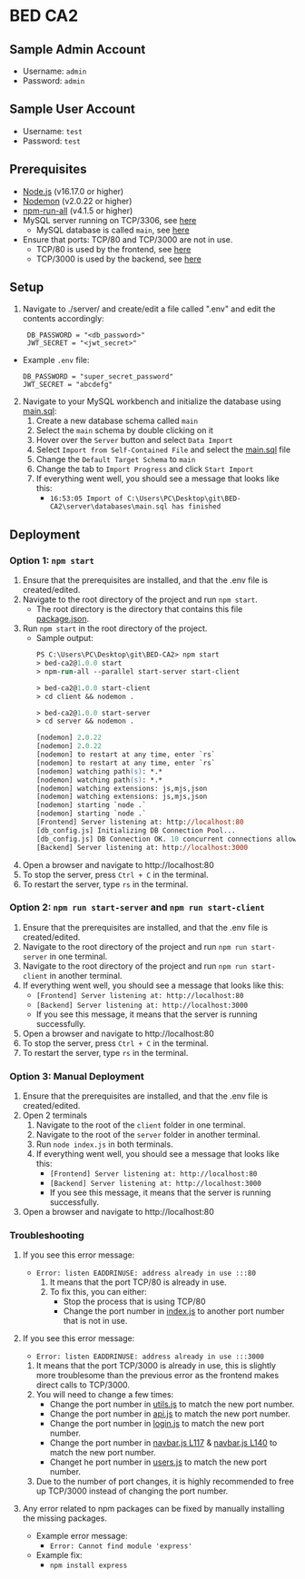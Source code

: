 # BED CA2 

## Sample Admin Account
- Username: `admin`
- Password: `admin`

## Sample User Account
- Username: `test`
- Password: `test`


## Prerequisites
- [Node.js](https://nodejs.org/en/) (v16.17.0 or higher)
- [Nodemon](https://www.npmjs.com/package/nodemon) (v2.0.22 or higher)
- [npm-run-all](https://www.npmjs.com/package/npm-run-all) (v4.1.5 or higher)
- MySQL server running on TCP/3306, see [here](./server/databases/db.js#L11)
  - MySQL database is called `main`, see [here](./server/databases/db.js#L10)
- Ensure that ports: TCP/80 and TCP/3000 are not in use.
   - TCP/80 is used by the frontend, see [here](./client/index.js)
   - TCP/3000 is used by the backend, see [here](./server/index.js)

## Setup
1. Navigate to ./server/ and create/edit a file called ".env" and edit the contents accordingly:

   ```env
    DB_PASSWORD = "<db_password>"
    JWT_SECRET = "<jwt_secret>"
    ```
-  Example `.env` file:
 
    ```env
    DB_PASSWORD = "super_secret_password"
    JWT_SECRET = "abcdefg"
    ```
2. Navigate to your MySQL workbench and initialize the database using [main.sql](./server/databases/main.sql):
   1. Create a new database schema called `main`
   2. Select the `main` schema by double clicking on it
   3. Hover over the `Server` button and select `Data Import`
   4. Select `Import from Self-Contained File` and select the [main.sql](./server/databases/main.sql) file
   5. Change the `Default Target Schema` to `main`
   6. Change the tab to `Import Progress` and click `Start Import`
   7. If everything went well, you should see a message that looks like this:
       - ```16:53:05 Import of C:\Users\PC\Desktop\git\BED-CA2\server\databases\main.sql has finished```


## Deployment

### Option 1: `npm start`
1. Ensure that the prerequisites are installed, and that the .env file is created/edited.
2. Navigate to the root directory of the project and run `npm start`.
   - The root directory is the directory that contains this file [package.json](./package.json).
3. Run `npm start` in the root directory of the project.
    - Sample output:
        ```ps
        PS C:\Users\PC\Desktop\git\BED-CA2> npm start
        > bed-ca2@1.0.0 start
        > npm-run-all --parallel start-server start-client

        > bed-ca2@1.0.0 start-client
        > cd client && nodemon .    

        > bed-ca2@1.0.0 start-server
        > cd server && nodemon .    

        [nodemon] 2.0.22
        [nodemon] 2.0.22
        [nodemon] to restart at any time, enter `rs`
        [nodemon] to restart at any time, enter `rs`
        [nodemon] watching path(s): *.*
        [nodemon] watching path(s): *.*
        [nodemon] watching extensions: js,mjs,json  
        [nodemon] watching extensions: js,mjs,json  
        [nodemon] starting `node .`
        [nodemon] starting `node .`
        [Frontend] Server listening at: http://localhost:80
        [db_config.js] Initializing DB Connection Pool...
        [db_config.js] DB Connection OK. 10 concurrent connections allowed.
        [Backend] Server listening at: http://localhost:3000
        ```
4. Open a browser and navigate to http://localhost:80
5. To stop the server, press `Ctrl + C` in the terminal.
6. To restart the server, type `rs` in the terminal.

### Option 2: `npm run start-server` and `npm run start-client`
1. Ensure that the prerequisites are installed, and that the .env file is created/edited.
2. Navigate to the root directory of the project and run `npm run start-server` in one terminal.
3. Navigate to the root directory of the project and run `npm run start-client` in another terminal.
4. If everything went well, you should see a message that looks like this:
    - ```[Frontend] Server listening at: http://localhost:80```
    - ```[Backend] Server listening at: http://localhost:3000```
    - If you see this message, it means that the server is running successfully.
5. Open a browser and navigate to http://localhost:80
6. To stop the server, press `Ctrl + C` in the terminal.
7. To restart the server, type `rs` in the terminal.

### Option 3: Manual Deployment
1. Ensure that the prerequisites are installed, and that the .env file is created/edited.
2. Open 2 terminals
   1. Navigate to the root of the `client` folder in one terminal.
   2. Navigate to the root of the `server` folder in another terminal.
   3. Run `node index.js` in both terminals.
   4. If everything went well, you should see a message that looks like this:
       - ```[Frontend] Server listening at: http://localhost:80```
       - ```[Backend] Server listening at: http://localhost:3000```
       - If you see this message, it means that the server is running successfully.
3. Open a browser and navigate to http://localhost:80


### Troubleshooting 
1. If you see this error message:
   - ```Error: listen EADDRINUSE: address already in use :::80```
       1. It means that the port TCP/80 is already in use.
       2. To fix this, you can either:
           - Stop the process that is using TCP/80
           - Change the port number in [index.js](./client/index.js#L2) to another port number that is not in use.

2. If you see this error message:
     -  ```Error: listen EADDRINUSE: address already in use :::3000```
      1. It means that the port TCP/3000 is already in use, this is slightly more troublesome than the previous error as the frontend makes direct calls to TCP/3000.
      2. You will need to change a few times:
         - Change the port number in [utils.js](./client/controller/utils.js#L5) to match the new port number.
         - Change the port number in [api.js](./client/public/js/api.js#L15) to match the new port number.
         - Change the port number in [login.js](./client/public/js/login.js#L110) to match the new port number.
         - Change the port number in [navbar.js L117](./client/public/js/navbar.js#L117) & [navbar.js L140](./client/public/js/navbar.js#L140) to match the new port number.
         - Changet he port number in [users.js](./client/public/js/users.js#L121) to match the new port number.
      3. Due to the number of port changes, it is highly recommended to free up TCP/3000 instead of changing the port number.
   
3. Any error related to npm packages can be fixed by manually installing the missing packages.
   - Example error message:
     - ```Error: Cannot find module 'express'```
   - Example fix:
     - ```npm install express```

